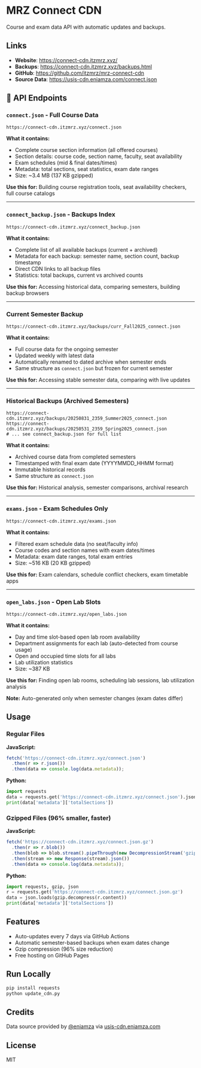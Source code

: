 # MRZ Connect CDN

Course and exam data API with automatic updates and backups.

## Links

- **Website**: https://connect-cdn.itzmrz.xyz/
- **Backups**: https://connect-cdn.itzmrz.xyz/backups.html
- **GitHub**: https://github.com/itzmrz/mrz-connect-cdn
- **Source Data**: https://usis-cdn.eniamza.com/connect.json

## 📡 API Endpoints

### `connect.json` - Full Course Data
```
https://connect-cdn.itzmrz.xyz/connect.json
```
**What it contains:**
- Complete course section information (all offered courses)
- Section details: course code, section name, faculty, seat availability
- Exam schedules (mid & final dates/times)
- Metadata: total sections, seat statistics, exam date ranges
- Size: ~3.4 MB (137 KB gzipped)

**Use this for:** Building course registration tools, seat availability checkers, full course catalogs

---

### `connect_backup.json` - Backups Index
```
https://connect-cdn.itzmrz.xyz/connect_backup.json
```
**What it contains:**
- Complete list of all available backups (current + archived)
- Metadata for each backup: semester name, section count, backup timestamp
- Direct CDN links to all backup files
- Statistics: total backups, current vs archived counts

**Use this for:** Accessing historical data, comparing semesters, building backup browsers

---

### Current Semester Backup
```
https://connect-cdn.itzmrz.xyz/backups/curr_Fall2025_connect.json
```
**What it contains:**
- Full course data for the ongoing semester
- Updated weekly with latest data
- Automatically renamed to dated archive when semester ends
- Same structure as `connect.json` but frozen for current semester

**Use this for:** Accessing stable semester data, comparing with live updates

---

### Historical Backups (Archived Semesters)
```
https://connect-cdn.itzmrz.xyz/backups/20250831_2359_Summer2025_connect.json
https://connect-cdn.itzmrz.xyz/backups/20250531_2359_Spring2025_connect.json
# ... see connect_backup.json for full list
```
**What it contains:**
- Archived course data from completed semesters
- Timestamped with final exam date (YYYYMMDD_HHMM format)
- Immutable historical records
- Same structure as `connect.json`

**Use this for:** Historical analysis, semester comparisons, archival research

---

### `exams.json` - Exam Schedules Only
```
https://connect-cdn.itzmrz.xyz/exams.json
```
**What it contains:**
- Filtered exam schedule data (no seat/faculty info)
- Course codes and section names with exam dates/times
- Metadata: exam date ranges, total exam entries
- Size: ~516 KB (20 KB gzipped)

**Use this for:** Exam calendars, schedule conflict checkers, exam timetable apps

---

### `open_labs.json` - Open Lab Slots
```
https://connect-cdn.itzmrz.xyz/open_labs.json
```
**What it contains:**
- Day and time slot-based open lab room availability
- Department assignments for each lab (auto-detected from course usage)
- Open and occupied time slots for all labs
- Lab utilization statistics
- Size: ~387 KB

**Use this for:** Finding open lab rooms, scheduling lab sessions, lab utilization analysis

**Note:** Auto-generated only when semester changes (exam dates differ)

## Usage

### Regular Files

**JavaScript:**
```js
fetch('https://connect-cdn.itzmrz.xyz/connect.json')
  .then(r => r.json())
  .then(data => console.log(data.metadata));
```

**Python:**
```python
import requests
data = requests.get('https://connect-cdn.itzmrz.xyz/connect.json').json()
print(data['metadata']['totalSections'])
```

### Gzipped Files (96% smaller, faster)

**JavaScript:**
```js
fetch('https://connect-cdn.itzmrz.xyz/connect.json.gz')
  .then(r => r.blob())
  .then(blob => blob.stream().pipeThrough(new DecompressionStream('gzip')))
  .then(stream => new Response(stream).json())
  .then(data => console.log(data.metadata));
```

**Python:**
```python
import requests, gzip, json
r = requests.get('https://connect-cdn.itzmrz.xyz/connect.json.gz')
data = json.loads(gzip.decompress(r.content))
print(data['metadata']['totalSections'])
```

## Features

- Auto-updates every 7 days via GitHub Actions
- Automatic semester-based backups when exam dates change
- Gzip compression (96% size reduction)
- Free hosting on GitHub Pages

## Run Locally

```bash
pip install requests
python update_cdn.py
```

## Credits

Data source provided by [@eniamza](https://github.com/eniamza) via [usis-cdn.eniamza.com](https://usis-cdn.eniamza.com/connect.json)

## License

MIT

